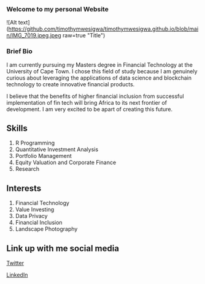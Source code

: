 ### Welcome to my personal Website  

![Alt text](https://github.com/timothymwesigwa/timothymwesigwa.github.io/blob/main/IMG_7019.jpeg.jpeg raw=true "Title")

### Brief Bio
I am currently pursuing my Masters degree in Financial Technology at the University of Cape Town. I chose this field of study because I am genuinely curious about leveraging the applications of data science and blockchain technology to create innovative financial products.

I believe that the benefits of higher financial inclusion from successful implementation of fin tech will bring Africa to its next frontier of development. I am very excited to be apart of creating this future. 

## Skills
1. R Programming 
2. Quantitative Investment Analysis
3. Portfolio Management 
4. Equity Valuation and Corporate Finance 
5. Research 

## Interests
1. Financial Technology
2. Value Investing
3. Data Privacy 
4. Financial Inclusion 
5. Landscape Photography


## Link up with me social media

[Twitter](https://twitter.com/mvesigwa) 

[LinkedIn](https://twitter.com/mvesigwa) 

